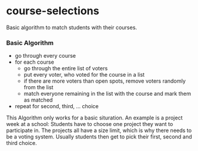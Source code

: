 course-selections
=================

Basic algorithm to match students with their courses.

### Basic Algorithm
- go through every course
- for each course 
	- go through the entire list of voters
	- put every voter, who voted for the course in a list
	- if there are more voters than open spots, remove voters randomly from the list
	- match everyone remaining in the list with the course and mark them as matched
- repeat for second, third, ... choice

This Algorithm only works for a basic situration.
An example is a project week at a school:
Students have to choose one project they want to participate in. The projects all have a size limit, which is why there needs to be a voting system. Usually students then get to pick their first, second and third choice.